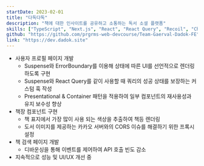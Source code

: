 ```yaml
---
startDate: 2023-02-01
title: "다독다독"
description: "책에 대한 인사이트를 공유하고 소통하는 독서 소셜 플랫폼"
skills: ["TypeScript", "Next.js", "React", "React Query", "Recoil", "Chakra UI"]
github: "https://github.com/prgrms-web-devcourse/Team-Gaerval-Dadok-FE"
link: "https://dev.dadok.site"
---
```


- 사용자 프로필 페이지 개발
  - Suspense와 ErrorBoundary를 이용해 상태에 따른 UI를 선언적으로 렌더링하도록 구현
  - Suspense와 React Query를 같이 사용할 때 쿼리의 성공 상태를 보장하는 커스텀 훅 작성
  - Presentational & Container 패턴을 적용하여 일부 컴포넌트의 재사용성과 유지 보수성 향상
- 책장 컴포넌트 구현
  - 책 표지에서 가장 많이 사용 되는 색상을 추출하여 책등 렌더링
  - 도서 이미지를 제공하는 카카오 서버와의 CORS 이슈를 해결하기 위한 프록시 설정
- 책 검색 페이지 개발
  - 디바운싱을 통해 이벤트를 제어하여 API 호출 빈도 감소
- 지속적으로 성능 및 UI/UX 개선 중
